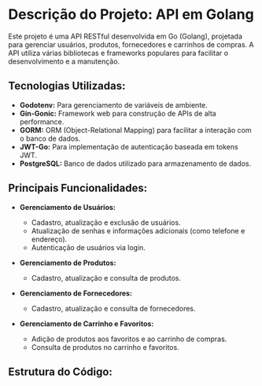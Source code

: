 # Descrição do Projeto: API em Golang

Este projeto é uma API RESTful desenvolvida em Go (Golang), projetada para gerenciar usuários, produtos, fornecedores e carrinhos de compras. A API utiliza várias bibliotecas e frameworks populares para facilitar o desenvolvimento e a manutenção.

## Tecnologias Utilizadas:

- **Godotenv:** Para gerenciamento de variáveis de ambiente.
- **Gin-Gonic:** Framework web para construção de APIs de alta performance.
- **GORM:** ORM (Object-Relational Mapping) para facilitar a interação com o banco de dados.
- **JWT-Go:** Para implementação de autenticação baseada em tokens JWT.
- **PostgreSQL:** Banco de dados utilizado para armazenamento de dados.

## Principais Funcionalidades:

- **Gerenciamento de Usuários:** 
  - Cadastro, atualização e exclusão de usuários.
  - Atualização de senhas e informações adicionais (como telefone e endereço).
  - Autenticação de usuários via login.

- **Gerenciamento de Produtos:**
  - Cadastro, atualização e consulta de produtos.
  
- **Gerenciamento de Fornecedores:**
  - Cadastro, atualização e consulta de fornecedores.

- **Gerenciamento de Carrinho e Favoritos:**
  - Adição de produtos aos favoritos e ao carrinho de compras.
  - Consulta de produtos no carrinho e favoritos.

## Estrutura do Código:
